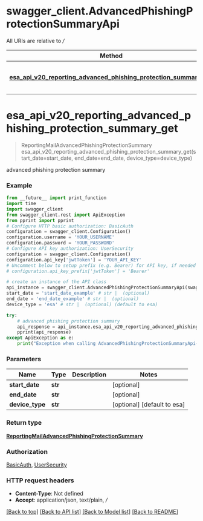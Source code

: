 # swagger_client.AdvancedPhishingProtectionSummaryApi

All URIs are relative to */*

Method | HTTP request | Description
------------- | ------------- | -------------
[**esa_api_v20_reporting_advanced_phishing_protection_summary_get**](AdvancedPhishingProtectionSummaryApi.md#esa_api_v20_reporting_advanced_phishing_protection_summary_get) | **GET** /esa/api/v2.0/reporting/advanced_phishing_protection_summary | advanced phishing protection summary

# **esa_api_v20_reporting_advanced_phishing_protection_summary_get**
> ReportingMailAdvancedPhishingProtectionSummary esa_api_v20_reporting_advanced_phishing_protection_summary_get(start_date=start_date, end_date=end_date, device_type=device_type)

advanced phishing protection summary

### Example
```python
from __future__ import print_function
import time
import swagger_client
from swagger_client.rest import ApiException
from pprint import pprint
# Configure HTTP basic authorization: BasicAuth
configuration = swagger_client.Configuration()
configuration.username = 'YOUR_USERNAME'
configuration.password = 'YOUR_PASSWORD'
# Configure API key authorization: UserSecurity
configuration = swagger_client.Configuration()
configuration.api_key['jwtToken'] = 'YOUR_API_KEY'
# Uncomment below to setup prefix (e.g. Bearer) for API key, if needed
# configuration.api_key_prefix['jwtToken'] = 'Bearer'

# create an instance of the API class
api_instance = swagger_client.AdvancedPhishingProtectionSummaryApi(swagger_client.ApiClient(configuration))
start_date = 'start_date_example' # str |  (optional)
end_date = 'end_date_example' # str |  (optional)
device_type = 'esa' # str |  (optional) (default to esa)

try:
    # advanced phishing protection summary
    api_response = api_instance.esa_api_v20_reporting_advanced_phishing_protection_summary_get(start_date=start_date, end_date=end_date, device_type=device_type)
    pprint(api_response)
except ApiException as e:
    print("Exception when calling AdvancedPhishingProtectionSummaryApi->esa_api_v20_reporting_advanced_phishing_protection_summary_get: %s\n" % e)
```

### Parameters

Name | Type | Description  | Notes
------------- | ------------- | ------------- | -------------
 **start_date** | **str**|  | [optional] 
 **end_date** | **str**|  | [optional] 
 **device_type** | **str**|  | [optional] [default to esa]

### Return type

[**ReportingMailAdvancedPhishingProtectionSummary**](ReportingMailAdvancedPhishingProtectionSummary.md)

### Authorization

[BasicAuth](../README.md#BasicAuth), [UserSecurity](../README.md#UserSecurity)

### HTTP request headers

 - **Content-Type**: Not defined
 - **Accept**: application/json, text/plain, */*

[[Back to top]](#) [[Back to API list]](../README.md#documentation-for-api-endpoints) [[Back to Model list]](../README.md#documentation-for-models) [[Back to README]](../README.md)


